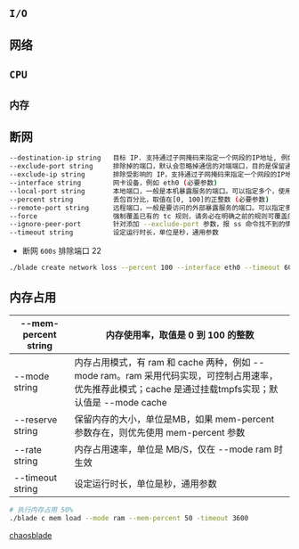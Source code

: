 




## `I/O`




## 网络




## `CPU`


## `内存`








## 断网

```bash
--destination-ip string   目标 IP. 支持通过子网掩码来指定一个网段的IP地址, 例如 192.168.1.0/24. 则 192.168.1.0~192.168.1.255 都生效。你也可以指定固定的 IP，如 192.168.1.1 或者 192.168.1.1/32，也可以通过都号分隔多个参数，例如 192.168.1.1,192.168.2.1。
--exclude-port string     排除掉的端口，默认会忽略掉通信的对端端口，目的是保留通信可用。可以指定多个，使用逗号分隔或者连接符表示范围，例如 22,8000 或者 8000-8010。 这个参数不能与 --local-port 或者 --remote-port 参数一起使用
--exclude-ip string       排除受影响的 IP，支持通过子网掩码来指定一个网段的IP地址, 例如 192.168.1.0/24. 则 192.168.1.0~192.168.1.255 都生效。你也可以指定固定的 IP，如 192.168.1.1 或者 192.168.1.1/32，也可以通过都号分隔多个参数，例如 192.168.1.1,192.168.2.1。
--interface string        网卡设备，例如 eth0 (必要参数)
--local-port string       本地端口，一般是本机暴露服务的端口。可以指定多个，使用逗号分隔或者连接符表示范围，例如 80,8000-8080
--percent string          丢包百分比，取值在[0, 100]的正整数 (必要参数)
--remote-port string      远程端口，一般是要访问的外部暴露服务的端口。可以指定多个，使用逗号分隔或者连接符表示范围，例如 80,8000-8080
--force                   强制覆盖已有的 tc 规则，请务必在明确之前的规则可覆盖的情况下使用
--ignore-peer-port        针对添加 --exclude-port 参数，报 ss 命令找不到的情况下使用，忽略排除端口
--timeout string          设定运行时长，单位是秒，通用参数
```



- 断网 `600s` 排除端口 22 

```bash
./blade create network loss --percent 100 --interface eth0 --timeout 600 --exclude-port 22
```



## 内存占用


| --mem-percent string | 内存使用率，取值是 0 到 100 的整数                                                                                 |
| -------------------- | ----------------------------------------------------------------------------------------------------- |
| --mode string        | 内存占用模式，有 ram 和 cache 两种，例如 --mode ram。ram 采用代码实现，可控制占用速率，优先推荐此模式；cache 是通过挂载tmpfs实现；默认值是 --mode cache |
| --reserve string     | 保留内存的大小，单位是MB，如果 mem-percent 参数存在，则优先使用 mem-percent 参数                                                |
| --rate string        | 内存占用速率，单位是 MB/S，仅在 --mode ram 时生效                                                                     |
| --timeout string     | 设定运行时长，单位是秒，通用参数                                                                                      |


```bash
# 执行内存占用 50%
./blade c mem load --mode ram --mem-percent 50 -timeout 3600
```




[chaosblade](https://chaosblade-io.gitbook.io/chaosblade-help-zh-cn/blade-create-mem-load)